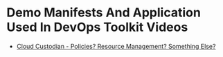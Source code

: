 # Demo Manifests And Application Used In DevOps Toolkit Videos

* [Cloud Custodian - Policies? Resource Management? Something Else?](https://youtu.be/AuXWI-Mkz9Q)

